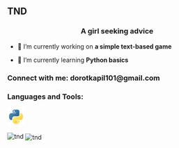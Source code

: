 ## TND 
<h3 align="center">A girl seeking advice</h3>


- 🔭 I’m currently working on **a simple text-based game**

- 🌱 I’m currently learning **Python basics**

<h3 align="left">Connect with me: dorotkapil101@gmail.com</h3>
<p align="left">
</p>

<h3 align="left">Languages and Tools:</h3>
<p align="left"> <a href="https://www.python.org" target="_blank" rel="noreferrer"> <img src="https://raw.githubusercontent.com/devicons/devicon/master/icons/python/python-original.svg" alt="python" width="40" height="40"/> </a> </p>

<p><img align="left" src="https://github-readme-stats.vercel.app/api/top-langs?username=tnd&show_icons=true&locale=en&layout=compact" alt="tnd" /></p>

<p>&nbsp;<img align="center" src="https://github-readme-stats.vercel.app/api?username=tnd&show_icons=true&locale=en" alt="tnd" /></p>
